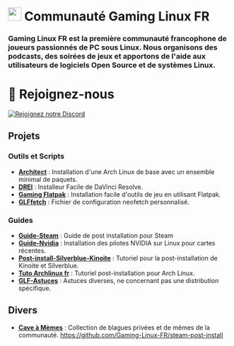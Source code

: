 # <img src="https://avatars.githubusercontent.com/u/155925679?s=400&u=a2d19ee8d2b4d67b48729c39e7562e7555c85295&v=4" width="30" height="30"> Communauté Gaming Linux FR

### Gaming Linux FR est la **première communauté francophone de joueurs passionnés de PC sous Linux**. Nous organisons des **podcasts**, des **soirées de jeux** et apportons de l'aide aux utilisateurs de logiciels Open Source et de systèmes Linux.

# 🔗 Rejoignez-nous

[![Rejoignez notre Discord](https://img.shields.io/badge/Discord-Rejoignez%20notre%20serveur-blue?style=for-the-badge&logo=discord)](https://discord.gg/WCAKxxRA3t)

## Projets

### Outils et Scripts

- **[Architect](https://github.com/Gaming-Linux-FR/Architect)** : Installation d'une Arch Linux de base avec un ensemble minimal de paquets.
- **[DREI](https://github.com/Gaming-Linux-FR/drei)** : Installeur Facile de DaVinci Resolve.
- **[Gaming Flatpak](https://github.com/Gaming-Linux-FR/Gaming-Flatpak)** : Installation facile d'outils de jeu en utilisant Flatpak.
- **[GLFfetch](https://github.com/Gaming-Linux-FR/GLFfetch)** : Fichier de configuration neofetch personnalisé.

### Guides

- **[Guide-Steam](https://github.com/Gaming-Linux-FR/steam-post-install)** : Guide de post installation pour Steam
- **[Guide-Nvidia](https://github.com/Gaming-Linux-FR/guide-nvidia)** : Installation des pilotes NVIDIA sur Linux pour cartes récentes.
- **[Post-install-Silverblue-Kinoite](https://github.com/Gaming-Linux-FR/post-install-silverblue-kinoite)** : Tutoriel pour la post-installation de Kinoite et Silverblue.
- **[Tuto Archlinux fr](https://github.com/Gaming-Linux-FR/tuto-archlinux-fr)** : Tutoriel post-installation pour Arch Linux.
- **[GLF-Astuces](https://github.com/Gaming-Linux-FR/glf-astuces)** : Astuces diverses, ne concernant pas une distribution spécifique.

## Divers

- **[Cave à Mèmes](https://github.com/Gaming-Linux-FR/meme-vault)** : Collection de blagues privées et de mèmes de la communauté.
https://github.com/Gaming-Linux-FR/steam-post-install

